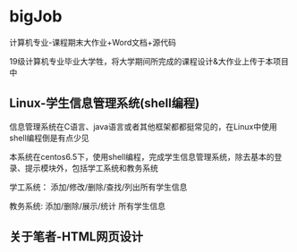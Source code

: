 # bigJob
计算机专业-课程期末大作业+Word文档+源代码

19级计算机专业毕业大学牲，将大学期间所完成的课程设计&大作业上传于本项目中

## Linux-学生信息管理系统(shell编程)

信息管理系统在C语言、java语言或者其他框架都都挺常见的，在Linux中使用shell编程倒是有点少见

本系统在centos6.5下，使用shell编程，完成学生信息管理系统，除去基本的登录、提示模块外，包括学工系统和教务系统

学工系统： 添加/修改/删除/查找/列出所有学生信息

教务系统:  添加/删除/展示/统计 所有学生信息

## 关于笔者-HTML网页设计




